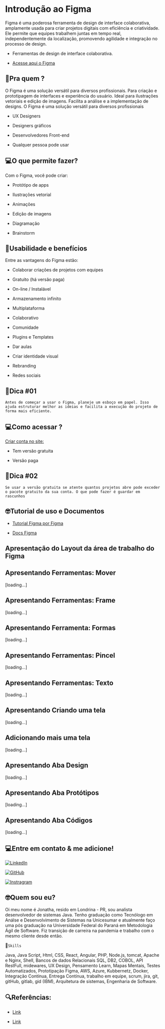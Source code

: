 # Introdução ao Figma 

Figma é uma poderosa ferramenta de design de interface colaborativa, amplamente usada para criar projetos digitais com eficiência e criatividade. Ele permite que equipes trabalhem juntas em tempo real, independentemente da localização, promovendo agilidade e integração no processo de design. 

- Ferramentas de design de interface colaborativa. 

- [Acesse aqui o Figma](https://www.figma.com/)  

## 🤔Pra quem ? 

O Figma é uma solução versátil para diversos profissionais. Para criação e prototipagem de interfaces e experiência do usuário. Ideal para ilustrações vetoriais e edição de imagens. Facilita a análise e a implementação de designs. O Figma é uma solução versátil para diversos profissionais 

- UX Designers 

- Designers gráficos 

- Desenvolvedores Front-end 

- Qualquer pessoa pode usar 

## 💻O que permite fazer? 

Com o Figma, você pode criar: 

- Protótipo de apps 

- Ilustrações vetorial 

- Animações 

- Edição de imagens 

- Diagramação 

- Brainstorm 

## 🛒Usabilidade e benefícios 

Entre as vantagens do Figma estão: 

- Colaborar criações de projetos com equipes 

- Gratuito (há versão paga) 

- On-line / Instalável 

- Armazenamento infinito 

- Multiplataforma 

- Colaborativo 

- Comunidade 

- Plugins e Templates 

- Dar aulas 

- Criar identidade visual 

-  Rebranding 

- Redes sociais 

##  🦸Dica #01 

`Antes de começar a usar o Figma, planeje um esboço em papel. Isso ajuda estruturar melhor as ideias e facilita a execução do projeto de forma mais eficiente.`

## 💻Como acessar ? 

[Criar conta no site:](https://www.figma.com/) 

- Tem versão gratuita 

- Versão paga 

##  🦸Dica #02 

`Se usar a versão gratuita se atente quantos projetos abre pode exceder o pacote gratuito da sua conta. O que pode fazer é guardar em rascunhos`


## 🤓Tutorial de uso e Documentos 

- [Tutorial Figma por Figma](https://help.figma.com/hc/pt-br/sections/360006534454) 

- [Docs Figma](https://help.figma.com/hc/pt-br) 

## Apresentação do Layout da área de trabalho do Figma 

## Apresentando Ferramentas: Mover 

[loading...]

## Apresentando Ferramentas: Frame 

[loading...]

## Apresentando Ferramenta: Formas 

[loading...]

## Apresentando Ferramentas: Pincel 

[loading...]

## Apresentando Ferramentas: Texto 

[loading...]

## Apresentando Criando uma tela 

[loading...]

## Adicionando mais uma tela 
 
[loading...]

## Apresentando Aba Design

[loading...]

## Apresentando Aba Protótipos

[loading...]

## Apresentando Aba Códigos

[loading...]

##  💻Entre em contato & me adicione!

[![LinkedIn](https://img.shields.io/badge/LinkedIn-0077B5?style=for-the-badge&logo=linkedin&logoColor=white)](https://www.linkedin.com/in/jonatha-lara-silv%C3%A9rio-15b83b101/)

[![GitHub](https://img.shields.io/badge/GitHub-100000?style=for-the-badge&logo=github&logoColor=white)](https://github.com/Jonatha-Lara)

[![Instragram](https://img.shields.io/badge/Instagram-500000?style=for-the-badge&logo=instagram&logoColor=white)](https://www.instagram.com/jonsilveriolara/)

 ## 🤓Quem sou eu?
 Oi meu nome é Jonatha, resido em Londrina - PR, sou analista desenvolvedor de sistemas Java. Tenho graduação como Tecnólogo em Análse e Desenvolvimento de Sistemas na Unicesumar e atualmente faço uma pós graduação na Universidade Federal do Paraná em Metodologia Ágil de Software. Fiz transição de carreira na pandemia e trabalho com o mesmo cliente desde então.

🏹`Skills`

Java, Java Script, Html, CSS, React, Angular, PHP, Node.js, tomcat, Apache e Nginx, Shell, Bancos de dados Relacionais SQL, DB2, COBOL, API RestFull, midewares, UX Design, Pensamento Learn, Mapas Mentais, Testes Automatizados, Prototipação Figma, AWS, Azure, Kubbernetz, Docker, Integração Contínua, Entrega Contínua, trabalho em equipe, scrum, jira, git, gitHub, gitlab, gid (IBM), Arquitetura de sistemas, Engenharia de Software. 

## 🔍Referências: 

- [Link](https://help.figma.com/hc/pt-br/sections/360006534454) 

- [Link](https://www.youtube.com/watch?v=mM44D8O7qro&list=PLfaT9CZbt-_QEpLWuhk3wqWOC-TakYNye&index=2) 


